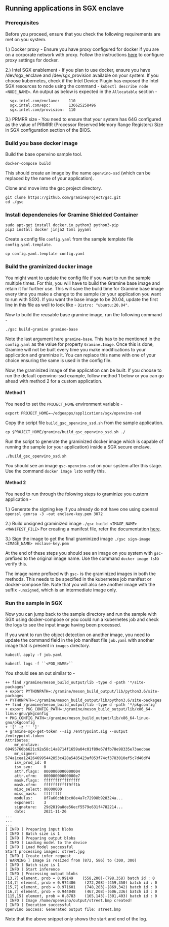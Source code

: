 
## Running applications in SGX enclave

### Prerequisites

Before you proceed, ensure that you check the following requirements are met on you system.

1.) Docker proxy - Ensure you have proxy configured for docker if you are on a corporate network with proxy. Follow the instructions [here](https://docs.docker.com/network/proxy/) to configure proxy settings for docker.

2.) Intel SGX enablement - If you plan to use docker, ensure you have /dev/sgx_enclave and /dev/sgx_provision available on your system. If you choose kubernetes, check if the Intel Device Plugin has exposed the Intel SGX resources to node using the command - ``kubectl describe node <NODE_NAME>``. An output as below is expected in the ``Allocatable`` section -

```
  sgx.intel.com/enclave:    110
  sgx.intel.com/epc:        136625258496
  sgx.intel.com/provision:  110
```

3.) PRMRR size - You need to ensure that your system has 64G configured as the value of PRMRR (Processor Reserved Memory Range Registers) Size in SGX configuration section of the BIOS.

### Build you base docker image
Build the base openvino sample tool.

``docker-compose build``

This should create an image by the name ``openvino-ssd`` (which can be replaced by the name of your application).

Clone and move into the gsc project directory.
```
git clone https://github.com/gramineproject/gsc.git
cd ./gsc
```

### Install dependencies for Gramine Shielded Container
```
sudo apt-get install docker.io python3 python3-pip
pip3 install docker jinja2 toml pyyaml
```

Create a config file ``config.yaml`` from the sample template file ``config.yaml.template``.

``cp config.yaml.template config.yaml``

### Build the graminized docker image

You might want to update the config file if you want to run the sample multiple times. For this, you will have to build the Gramine base image and retain it for further use. This will save the build time for Gramine base image every time you make a change to the sample (or your application you want to run with SGX). If you want the base image to be 20.04, update the first line in this file as well to look like - ``Distro: "ubuntu:20.04"``.

Now to build the reusable base gramine image, run the following command -

``./gsc build-gramine gramine-base``

Note the last argument here ``gramine-base``. This has to be mentioned in the ``config.yaml`` as the value for property ``Gramine.Image``. Once this is done, Gramine will not be built every time you make modifications to your application and graminize it. You can replace this name with one of your choice ensuring the same is used in the config file.

Now, the graminized image of the application can be built. If you choose to run the default openvino-ssd example, follow method 1 below or you can go ahead with method 2 for a custom application.

#### Method 1
 
You need to set the ``PROJECT_HOME`` environment variable -

``export PROJECT_HOME=~/edgeapps/applications/sgx/openvino-ssd``

Copy the script file ``build_gsc_openvino_ssd.sh`` from the sample application.

``cp $PROJECT_HOME/gramine/build_gsc_openvino_ssd.sh ./``

Run the script to generate the graminized docker image which is capable of running the sample (or your application) inside a SGX secure enclave.

``./build_gsc_openvino_ssd.sh``

You should see an image ``gsc-openvino-ssd`` on your system after this stage. Use the command ``docker image ls``to verify this.

#### Method 2

You need to run through the folowing steps to graminize you custom application -

1.) Generate the signing key if you already do not have one using openssl
``openssl genrsa -3 -out enclave-key.pem 3072``

2.) Build unsigned graminized image
``./gsc build <IMAGE_NAME> <MANIFEST_FILE>``
For creating a manifest file, refer the documentation [here](https://gramine.readthedocs.io/en/latest/manifest-syntax.html).

3.) Sign the image to get the final graminized image 
``./gsc sign-image <IMAGE_NAME> enclave-key.pem``

At the end of these steps you should see an image on you system with ``gsc-`` prefixed to the original image name. Use the command ``docker image ls``to verify this. 

The image name prefixed with ``gsc-`` is the graminized images in both the methods. This needs to be specified in the kubernetes job manifest or docker-compose file. Note that you will also see another image with the suffix ``-unsigned``, which is an intermediate image only.

### Run the sample in SGX
Now you can jump back to the sample directory and run the sample with SGX using docker-compose or you could run a kubernetes job and check the logs to see the input image having been processed.

If you want to run the object detection on another image, you need to update the command field in the job manifest file ``job.yaml`` with another image that is present in ``images`` directory.

```
kubectl apply -f job.yaml

kubectl logs -f ``<POD_NAME>``
```

You should see an out similar to -

```
++ find /gramine/meson_build_output/lib -type d -path '*/site-packages'
+ export PYTHONPATH=:/gramine/meson_build_output/lib/python3.6/site-packages
+ PYTHONPATH=:/gramine/meson_build_output/lib/python3.6/site-packages
++ find /gramine/meson_build_output/lib -type d -path '*/pkgconfig'
+ export PKG_CONFIG_PATH=:/gramine/meson_build_output/lib/x86_64-linux-gnu/pkgconfig
+ PKG_CONFIG_PATH=:/gramine/meson_build_output/lib/x86_64-linux-gnu/pkgconfig
+ '[' -z '' ']'
+ gramine-sgx-get-token --sig /entrypoint.sig --output /entrypoint.token
Attributes:
    mr_enclave:  69495760bb621c92a58c14a8714f1659a04c01f89e67dfb78e98335e73aecbae
    mr_signer:   574a1cea1242646995442853c428a5485423af053f74cf3783010ef5c7d40df4
    isv_prod_id: 0
    isv_svn:     0
    attr.flags:  0000000000000004
    attr.xfrm:   00000000000000e7
    mask.flags:  ffffffffffffffff
    mask.xfrm:   fffffffffff9ff1b
    misc_select: 00000000
    misc_mask:   ffffffff
    modulus:     8f7a60cbb1bc08e4a7c72998b928324a...
    exponent:    3
    signature:   29d2819a8de56ecf5579e631f4782214...
    date:        2021-11-26
...
...
...
[ INFO ] Preparing input blobs
[ INFO ] Batch size is 1
[ INFO ] Preparing output blobs
[ INFO ] Loading model to the device
[ INFO ] Load Model successful
Start processing images: street.jpg
[ INFO ] Create infer request
[ WARNING ] Image is resized from (872, 586) to (300, 300)
[ INFO ] Batch size is 1
[ INFO ] Start inference
[ INFO ] Processing output blobs
[13,7] element, prob = 0.99149    (558,200)-(798,358) batch id : 0
[14,7] element, prob = 0.974486    (272,208)-(459,350) batch id : 0
[15,7] element, prob = 0.971601    (748,203)-(869,342) batch id : 0
[16,7] element, prob = 0.944048    (467,208)-(606,336) batch id : 0
[115,15] element, prob = 0.8783    (165,143)-(301,403) batch id : 0
[ INFO ] Image /home/openvino/output/street.bmp created!
[ INFO ] Execution successful
Openvino Success: Generated output file: street.bmp
```

Note that the above snippet only shows the start and end of the log.
